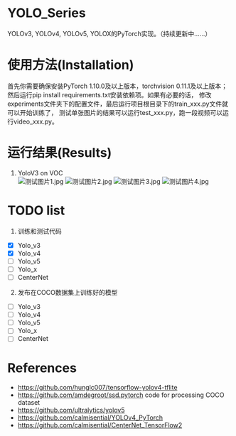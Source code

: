 # YOLO_Series
YOLOv3, YOLOv4, YOLOv5, YOLOX的PyTorch实现。（持续更新中......）

# 使用方法(Installation)
首先你需要确保安装PyTorch 1.10.0及以上版本，torchvision 0.11.1及以上版本；
然后运行pip install requirements.txt安装依赖项。如果有必要的话，
修改experiments文件夹下的配置文件，最后运行项目根目录下的train_xxx.py文件就可以开始训练了，
测试单张图片的结果可以运行test_xxx.py，跑一段视频可以运行video_xxx.py。

# 运行结果(Results)
1. YoloV3 on VOC<br>
![测试图片1.jpg](https://github.com/calmisential/YOLO_Series/blob/main/assets/yolov3_voc_sample1.jpg?raw=True)
![测试图片2.jpg](https://github.com/calmisential/YOLO_Series/blob/main/assets/yolov3_voc_sample2.jpg?raw=true)
![测试图片3.jpg](https://github.com/calmisential/YOLO_Series/blob/main/assets/yolov3_voc_sample3.jpg?raw=true)
![测试图片4.jpg](https://github.com/calmisential/YOLO_Series/blob/main/assets/yolov3_voc_sample4.jpg?raw=true)
# TODO list
1. 训练和测试代码
- [x] Yolo_v3
- [x] Yolo_v4
- [ ] Yolo_v5
- [ ] Yolo_x
- [ ] CenterNet
2. 发布在COCO数据集上训练好的模型
- [ ] Yolo_v3
- [ ] Yolo_v4
- [ ] Yolo_v5
- [ ] Yolo_x
- [ ] CenterNet

# References
- https://github.com/hunglc007/tensorflow-yolov4-tflite
- https://github.com/amdegroot/ssd.pytorch code for processing COCO dataset
- https://github.com/ultralytics/yolov5
- https://github.com/calmisential/YOLOv4_PyTorch
- https://github.com/calmisential/CenterNet_TensorFlow2
